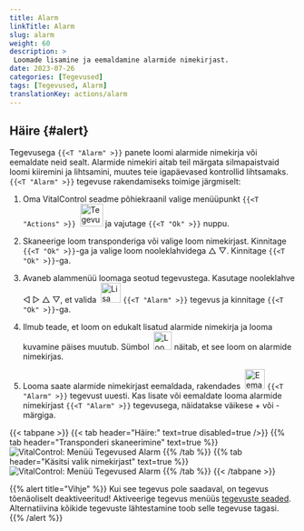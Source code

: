 ```yaml
---
title: Alarm
linkTitle: Alarm
slug: alarm
weight: 60
description: >
 Loomade lisamine ja eemaldamine alarmide nimekirjast.
date: 2023-07-26
categories: [Tegevused]
tags: [Tegevused, Alarm]
translationKey: actions/alarm
---
```


## Häire {#alert}

Tegevusega `{{<T "Alarm" >}}` panete loomi alarmide nimekirja või eemaldate neid sealt. Alarmide nimekiri aitab teil märgata silmapaistvaid loomi kiiremini ja lihtsamini, muutes teie igapäevased kontrollid lihtsamaks. `{{<T "Alarm" >}}` tegevuse rakendamiseks toimige järgmiselt:

1. Oma VitalControl seadme põhiekraanil valige menüüpunkt `{{<T "Actions" >}}` &nbsp;<img src="/icons/actions.svg" width="40" align="bottom" alt="Tegevused" /> ja vajutage `{{<T "Ok" >}}` nuppu.

2. Skaneerige loom transponderiga või valige loom nimekirjast. Kinnitage `{{<T "Ok" >}}`-ga ja valige loom nooleklahvidega △ ▽. Kinnitage `{{<T "Ok" >}}`-ga.

3. Avaneb alammenüü loomaga seotud tegevustega. Kasutage nooleklahve ◁ ▷ △ ▽, et valida &nbsp;<img src="/icons/actions/alarm.svg" width="35" align="bottom" alt="Lisa alarm" /> `{{<T "Alarm" >}}` tegevus ja kinnitage `{{<T "Ok" >}}`-ga.

4. Ilmub teade, et loom on edukalt lisatud alarmide nimekirja ja looma kuvamine päises muutub. Sümbol &nbsp;<img src="/icons/header/animal-in-alarm.svg" width="32" align="bottom" alt="Loom häires" /> näitab, et see loom on alarmide nimekirjas.

5. Looma saate alarmide nimekirjast eemaldada, rakendades &nbsp;<img src="/icons/actions/alarm-minus.svg" width="35" align="bottom" alt="Eemalda alarm" /> `{{<T "Alarm" >}}` tegevust uuesti. Kas lisate või eemaldate looma alarmide nimekirjast `{{<T "Alarm" >}}` tegevusega, näidatakse väikese + või - märgiga.

{{< tabpane >}}
{{< tab header="Häire:" text=true disabled=true />}}
{{% tab header="Transponderi skaneerimine" text=true %}}
![VitalControl: Menüü Tegevused Alarm](../images/alarm-scan.png "Alarm")
{{% /tab %}}
{{% tab header="Käsitsi valik nimekirjast" text=true %}}
![VitalControl: Menüü Tegevused Alarm](../images/alarm.png "Alarm")
{{% /tab %}}
{{< /tabpane >}}

{{% alert title="Vihje" %}}
Kui see tegevus pole saadaval, on tegevus tõenäoliselt deaktiveeritud! Aktiveerige tegevus menüüs [tegevuste seaded](../setting/). Alternatiivina kõikide tegevuste lähtestamine toob selle tegevuse tagasi.
{{% /alert %}}
